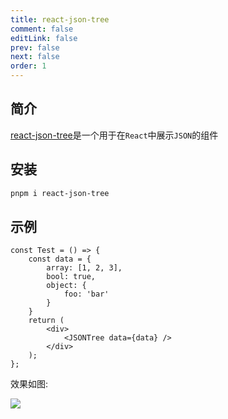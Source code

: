 ```yaml
---
title: react-json-tree
comment: false
editLink: false
prev: false
next: false
order: 1
---
```


## 简介

[react-json-tree](https://www.npmjs.com/package/react-json-tree)是一个用于在`React`中展示`JSON`的组件


## 安装

```bash
pnpm i react-json-tree
```

## 示例

```tsx
const Test = () => {
    const data = {
        array: [1, 2, 3],
        bool: true,
        object: {
            foo: 'bar'
        }
    }
    return (
        <div>
            <JSONTree data={data} />
        </div>
    );
};
```

效果如图:

![](https://cdn.jsdelivr.net/gh/hhypygy/images@master/20240126/image.6thr2jiiri80.png)

